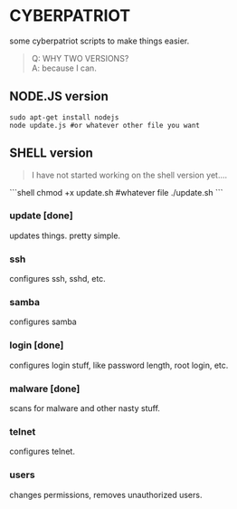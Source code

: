 # CYBERPATRIOT #
some cyberpatriot scripts to make things easier.

<blockquote>
Q: WHY TWO VERSIONS?
<br/>A: because I can.
</blockquote>

## NODE.JS version
```shell
sudo apt-get install nodejs
node update.js #or whatever other file you want
```

## SHELL version
<blockquote>
I have not started working on the shell version yet....
</blockquote>
```shell
chmod +x update.sh #whatever file
./update.sh
```

### update [done]
updates things. pretty simple.

### ssh
configures ssh, sshd, etc.

### samba
configures samba

### login [done]
configures login stuff, like password length, root login, etc.

### malware [done]
scans for malware and other nasty stuff.

### telnet
configures telnet.

### users
changes permissions, removes unauthorized users.
